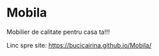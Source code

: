 # Mobila
Mobilier de calitate pentru casa ta!!!

Linc spre site: https://bucicairina.github.io/Mobila/
